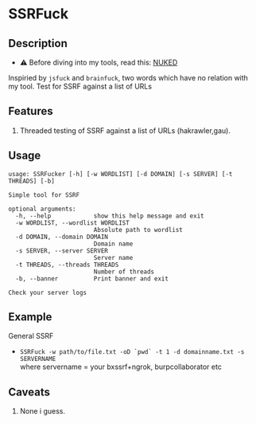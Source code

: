 # SSRFuck
## Description
- :warning: Before diving into my tools, read this: [NUKED](https://github.com/machineydv/machineydv/blob/master/NUKED.md)

Inspiried by `jsfuck` and `brainfuck`, two words which have no relation with my tool. Test for SSRF against a list of URLs

## Features
1. Threaded testing of SSRF against a list of URLs (hakrawler,gau).

## Usage
```
usage: SSRFucker [-h] [-w WORDLIST] [-d DOMAIN] [-s SERVER] [-t THREADS] [-b]

Simple tool for SSRF

optional arguments:
  -h, --help            show this help message and exit
  -w WORDLIST, --wordlist WORDLIST
                        Absolute path to wordlist
  -d DOMAIN, --domain DOMAIN
                        Domain name
  -s SERVER, --server SERVER
                        Server name
  -t THREADS, --threads THREADS
                        Number of threads
  -b, --banner          Print banner and exit

Check your server logs
```

## Example
General SSRF 
* ```SSRFuck -w path/to/file.txt -oD `pwd` -t 1 -d domainname.txt -s SERVERNAME```  
where servername = your bxssrf+ngrok, burpcollaborator etc

## Caveats
1. None i guess.
